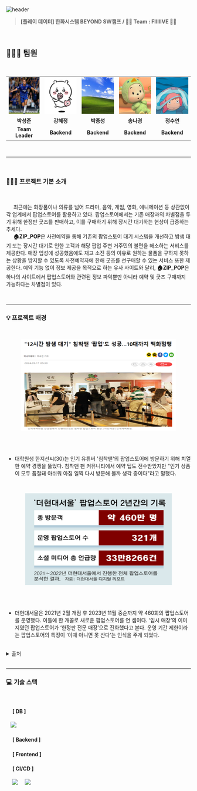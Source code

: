 <br>

![header](https://capsule-render.vercel.app/api?type=Waving&color=0:B2CCFF,100:D1B2FF&height=250&section=header&text=🏠ZIP_POP&desc=FIIIIIVE&descSize=20&descAlign=68&descAlignY=70&fontSize=100&animation=fadeIn&fontColor=ffff)

> **[플레이 데이터] 한화시스템 BEYOND SW캠프 / 🖐🏻 Team : FIIIIIVE 🖐🏻**

<br>

## 👩🏻‍💻‍ 팀원
<br>

<div align="center">
<table>
 <tr>
        <td align="center">
            <a>
            </a>
	<img src="./img/sungjoon.png" width=100, height=100>
 </td>
        <td align="center">
            <a>
	<img src="./img/hyejeong.png" width=100, height=100>
	</a>
        </td>
        <td align="center">
            <a>
	<img src="./img/jongsung.png" width=100, height=100>
 	</a>
        </td>
        <td align="center">
            <a>
	<img src="./img/nakyung.png" width=100, height=100>
	</a>
        </td>
        <td align="center">
            <a>
	<img src="./img/suyeon.jpg" width=100, height=100>
 	</a>
        </td>
    </tr>
    <tr>
 <td align="center">
            <b>박성준</b>
        </td>
        <td align="center">
            <b>강혜정</b>
        </td>
        <td align="center">
            <b>박종성</b>
        </td>
        <td align="center">
            <b>송나경</b>
        </td>
        <td align="center">
            <b>정수연</b>
        </td>
    </tr>
    <tr>
        <td align="center"">
            <b>Team Leader</b>
        </td>
        <td align="center">
            <b>Backend</b>
        </td>
        <td align="center">
            <b>Backend</b>
        </td>
        <td align="center">
            <b>Backend</b>
        </td>
        <td align="center">
            <b>Backend</b>
        </td>
    </tr>
</table>
</div>
<br>


---
<br>


### 👨🏻‍🏫 프로젝트 기본 소개
<br>

&nbsp;&nbsp;&nbsp;&nbsp; 최근에는 화장품이나 의류를 넘어 드라마, 음악, 게임, 영화, 애니메이션 등 상관없이 각 업계에서 팝업스토어를 활용하고 있다. 팝업스토어에서는 기존 매장과의 차별점을 두기 위해 한정판 굿즈를 판매하고, 이를 구매하기 위해 장시간 대기하는 현상이 급증하는 추세다.  
&nbsp;&nbsp;&nbsp;&nbsp; **🏠ZIP_POP**은 사전예약을 통해 기존의 팝업스토어 대기 시스템을 개선하고 밤샘 대기 또는 장시간 대기로 인한 고객과 해당 팝업 주변 거주민의 불편을 해소하는 서비스를 제공한다. 매장 입성에 성공했음에도 재고 소진 등의 이유로 원하는 물품을 구하지 못하는 상황을 방지할 수 있도록 사전예약자에 한해 굿즈를 선구매할 수 있는 서비스 또한 제공한다. 예약 기능 없이 정보 제공을 목적으로 하는 유사 사이트와 달리, **🏠ZIP_POP**은 하나의 사이트에서 팝업스토어와 관련된 정보 파악뿐만 아니라 예약 및 굿즈 구매까지 가능하다는 차별점이 있다.

<br>


---


### 💡 프로젝트 배경
<br>

<div align="center">
<figure class="half">
 <img src="./img/기사1.png" width=500, height=250>
</figure>
<br/>
</div>


<br>

- 대학원생 한지선씨(30)는 인기 유튜버 '침착맨'의 팝업스토어에 방문하기 위해 치열한 예약 경쟁을 뚫었다. 침착맨 팬 커뮤니티에서 예약 팁도 전수받았지만 "인기 상품이 모두 품절돼 아쉬워 아침 일찍 다시 방문해 볼까 생각 중이다"라고 말했다.

<br>

<div align="center">
<figure class="half">
<img src="./img/기사2.png" width=400, height=250>
</figure>
<br/>
</div>

<br>

- 더현대서울은 2021년 2월 개점 후 2023년 11월 중순까지 약 460회의 팝업스토어를 운영했다. 이틀에 한 개꼴로 새로운 팝업스토어를 연 셈이다. ‘임시 매장’의 이미지였던 팝업스토어가 ‘한정판 전문 매장’으로 진화했다고 본다. 운영 기간 제한이라는 팝업스토어의 특징이 ‘이때 아니면 못 산다’는 인식을 주게 되었다.

<br>


<details>
  <summary>출처</summary>  

- 기사1 : [https://news.mt.co.kr/mtview.php?no=2024051609573785999]  

- 기사2 : [https://www.donga.com/news/Economy/article/all/20231201/122446644/1]
</details>
<br>


---


### 💻 기술 스택


<br>

#### &nbsp;　[ DB ]

&nbsp;&nbsp;&nbsp;<img src="https://img.shields.io/badge/MariaDB-003545?style=flat&logo=MariaDB&logoColor=white"/></a>

#### &nbsp;　[ Backend ]


#### &nbsp;　[ Frontend ]


#### &nbsp;　[ CI/CD ]

&nbsp;&nbsp;&nbsp;&nbsp;<img src="https://img.shields.io/badge/GitHub-181717?style=flat&logo=GitHub&logoColor=white&color=black"></a></a>
&nbsp;&nbsp;&nbsp;&nbsp;<img src="https://img.shields.io/badge/Git-F05032?style=flat&logo=Git&logoColor=white&color=ffa500"></a></a>

<br>
